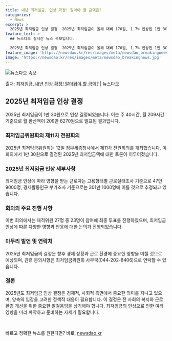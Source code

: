 ```yaml
---
title: 내년 최저임금, 인상 확정! 알아야 할 금액은?
categories:
  - News
excerpt: >
  2025년 최저임금 인상 결정  2025년 최저임금이 올해 대비 170원, 1.7% 인상된 1만 30원으로 …
feature_text: >
  ## 뉴스다오 실시간 뉴스 속보입니다.

  2025년 최저임금 인상 결정  2025년 최저임금이 올해 대비 170원, 1.7% 인상된 1만 30원으로 …
feature_image: 'https://newsdao.kr/res/images/meta/newsdao_breakingnews.jpg'
image: 'https://newsdao.kr/res/images/meta/newsdao_breakingnews.jpg'
---
```


![뉴스다오 속보](https://newsdao.kr/res/images/meta/newsdao_breakingnews.jpg)

<p>출처: <a href="https://newsdao.kr/4791" rel="dofollow">최저임금, 내년 인상 확정! 알아둬야 할 금액?</a> | 뉴스다오</p>

<h2 data-ke-size="size26">2025년 최저임금 인상 결정</h2>
2025년 최저임금이 1만 30원으로 인상 결정되었습니다. 이는 주 40시간, 월 209시간 기준으로 월 환산액이 209만 6270원으로 발표된 결과입니다.

<h3>최저임금위원회의 제11차 전원회의</h3>
2025년 최저임금위원회는 12일 정부세종청사에서 제11차 전원회의를 개최했습니다. 이 회의에서 1만 30원으로 결정된 2025년 최저임금액에 대한 토론이 이루어졌습니다.

<h3>2025년 최저임금 인상 세부사항</h3>
최저임금 인상에 따라 영향을 받는 근로자는 고용형태별 근로실태조사 기준으로 47만 9000명, 경제활동인구 부가조사 기준으로는 301만 1000명에 이를 것으로 추정되고 있습니다.

<h3>회의의 주요 진행 사항</h3>
이번 회의에서는 재적위원 27명 중 23명이 참여해 최종 투표를 진행하였으며, 최저임금 인상에 따른 다양한 영향과 반응에 대한 논의가 진행되었습니다.

<h3>마무리 발언 및 연락처</h3>
2025년 최저임금의 결정은 향후 경제 상황과 근로 환경에 중요한 영향을 미칠 것으로 예상되며, 관련 문의사항은 최저임금위원회 사무국(044-202-8406)으로 연락할 수 있습니다.

<h3>결론</h3>
2025년도 최저임금 인상 결정은 경제적, 사회적 측면에서 중요한 의미를 지니고 있으며, 양측의 입장을 고려한 정책적 대응이 필요합니다. 이 결정은 전 사회의 복지와 근로 환경 개선을 위한 중요한 발걸음임을 상기해야 합니다. 최저임금의 인상으로 인한 여러 영향을 미리 파악하고 준비하는 자세가 필요합니다.

<p data-ke-size="size16">&nbsp;</p> 

빠르고 정확한 뉴스를 원한다면? 바로, <a href="https://newsdao.kr" rel="dofollow">newsdao.kr</a>


